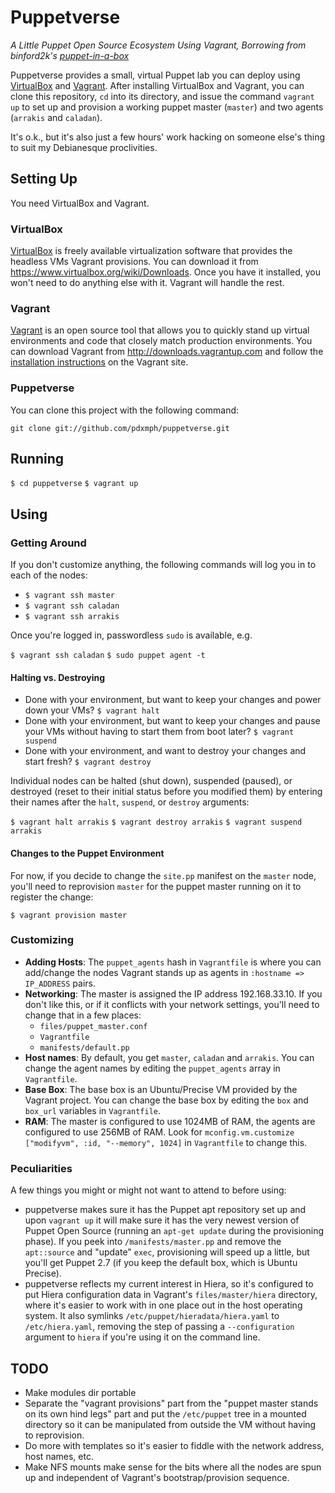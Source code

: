 # Puppetverse

_A Little Puppet Open Source Ecosystem Using Vagrant, Borrowing from binford2k's [puppet-in-a-box](https://github.com/binford2k/puppet-in-a-box)_

Puppetverse provides a small, virtual Puppet lab you can deploy using [VirtualBox][] and [Vagrant][]. After installing VirtualBox and Vagrant, you can clone this repository, `cd` into its directory, and issue the command `vagrant up` to set up and provision a working puppet master (`master`) and two agents (`arrakis` and `caladan`).

It's o.k., but it's also just a few hours' work hacking on someone else's thing to suit my Debianesque proclivities.

## Setting Up

You need VirtualBox and Vagrant.

### VirtualBox

[VirtualBox][] is freely available virtualization software that provides the headless VMs Vagrant provisions. You can download it from <https://www.virtualbox.org/wiki/Downloads>. Once you have it installed, you won't need to do anything else with it. Vagrant will handle the rest.

### Vagrant

[Vagrant][] is an open source tool that allows you to quickly stand up virtual environments and code that closely match production environments. You can download Vagrant from <http://downloads.vagrantup.com> and follow the [installation instructions][] on the Vagrant site.

### Puppetverse

You can clone this project with the following command:

`git clone git://github.com/pdxmph/puppetverse.git`

## Running

`$ cd puppetverse`
`$ vagrant up`

## Using

### Getting Around

If you don't customize anything, the following commands will log you in to each of the nodes:

- `$ vagrant ssh master`
- `$ vagrant ssh caladan`
- `$ vagrant ssh arrakis`

Once you're logged in, passwordless `sudo` is available, e.g.

`$ vagrant ssh caladan`
`$ sudo puppet agent -t`

#### Halting vs. Destroying

- Done with your environment, but want to keep your changes and power down your VMs? `$ vagrant halt`
- Done with your environment, but want to keep your changes and pause your VMs without having to start them from boot later? `$ vagrant suspend`
- Done with your environment, and want to destroy your changes and start fresh? `$ vagrant destroy`

Individual nodes can be halted (shut down), suspended (paused), or destroyed (reset to their initial status before you modified them) by entering their names after the `halt`, `suspend`, or `destroy` arguments:

`$ vagrant halt arrakis`
`$ vagrant destroy arrakis`
`$ vagrant suspend arrakis`

#### Changes to the Puppet Environment

For now, if you decide to change the `site.pp` manifest on the `master` node, you'll need to reprovision `master` for the puppet master running on it to register the change:

`$ vagrant provision master`

### Customizing

- __Adding Hosts__: The `puppet_agents` hash in `Vagrantfile` is where you can add/change the nodes Vagrant stands up as agents in `:hostname => IP_ADDRESS` pairs.
- __Networking__: The master is assigned the IP address 192.168.33.10. If you don't like this, or if it conflicts with your network settings, you'll need to change that in a few places:
  - `files/puppet_master.conf`
  - `Vagrantfile`
  - `manifests/default.pp`
- __Host names__: By default, you get `master`, `caladan` and `arrakis`. You can change the agent names by editing the `puppet_agents` array in `Vagrantfile`.
- __Base Box__: The base box is an Ubuntu/Precise VM provided by the Vagrant project. You can change the base box by editing the `box` and `box_url` variables in `Vagrantfile`.
- __RAM__: The master is configured to use 1024MB of RAM, the agents are configured to use 256MB of RAM. Look for `mconfig.vm.customize ["modifyvm", :id, "--memory", 1024]` in `Vagrantfile` to change this.

### Peculiarities

A few things you might or might not want to attend to before using:

- puppetverse makes sure it has the Puppet apt repository set up and upon `vagrant up` it will make sure it has the very newest version of Puppet Open Source (running an `apt-get update` during the provisioning phase). If you peek into `/manifests/master.pp` and remove the `apt::source` and "update" `exec`, provisioning will speed up a little, but you'll get Puppet 2.7 (if you keep the default box, which is Ubuntu Precise).
- puppetverse reflects my current interest in Hiera, so it's configured to put Hiera configuration data in Vagrant's `files/master/hiera` directory, where it's easier to work with in one place out in the host operating system.  It also symlinks  `/etc/puppet/hieradata/hiera.yaml` to `/etc/hiera.yaml`, removing the step of passing a `--configuration` argument to `hiera` if you're using it on the command line.

## TODO

- Make modules dir portable
- Separate the "vagrant provisions" part from the "puppet master stands on its own hind legs" part and put the `/etc/puppet` tree in a mounted directory so it can be manipulated from outside the VM without having to reprovision.
- Do more with templates so it's easier to fiddle with the network address, host names, etc.
- Make NFS mounts make sense for the bits where all the nodes are spun up and independent of Vagrant's bootstrap/provision sequence.

[VirtualBox]: http://virtualbox.com
[Vagrant]: http://vagrantup.com
[installation instructions]: http://docs.vagrantup.com/v1/docs/getting-started/index.html